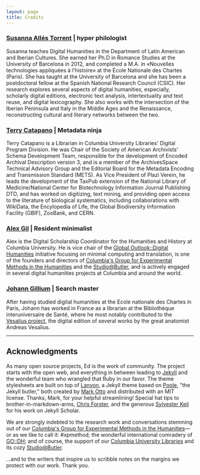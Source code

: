 ```yaml
---
layout: page
title: Credits
---
```


### [Susanna Allés Torrent](http://susannalles.github.io/) | hyper philologist

Susanna teaches Digital Humanities in the Department of Latin American and Iberian Cultures. She earned her Ph.D in Romance Studies at the University of Barcelona in 2012, and completed a M.A. in «Nouvelles technologies appliquées à l’histoire» at the École Nationale des Chartes (Paris). She has taught at the University of Barcelona and she has been a postdoctoral fellow at the Spanish National Research Council (CSIC). Her research explores several aspects of digital humanities, especially, scholarly digital editions, electronic text analysis, intertextuality and text reuse, and digital lexicography. She also works with the intersection of the Iberian Peninsula and Italy in the Middle Ages and the Renaissance, reconstructing cultural and literary networks between the two.


### [Terry Catapano](https://github.com/tcatapano) | Metadata ninja

Terry Catapano is a Librarian in Columbia University Libraries' Digital Program Division. He was Chair of the Society of American Archivists' Schema Development Team, responsible for the development of Encoded Archival Description version 3, and is a member of the ArchivesSpace Technical Advisory Group and the Editorial Board for the Metadata Encoding and Transmission Standard (METS). As Vice President of Plazi Verein, he leads the development of the TaxPub extension of the National Library of Medicine/National Center for Biotechnology Information Journal Publishing DTD, and has worked on digitizing, text mining, and providing open access to the literature of biological systematics, including collaborations with WikiData, the Encylopedia of Life, the Global Biodiversity Information Facility (GBIF), ZooBank, and CERN. 

### [Alex Gil](http://www.elotroalex.com/) | Resident minimalist
 
Alex is the Digital Scholarship Coordinator for the Humanities and History at Columbia University. He is vice chair of the [Global Outlook::Digital Humanities](http://www.globaloutlookdh.org/) initiative focusing on minimal computing and translation, is one of the founders and directors of [Columbia's Group for Experimental Methods in the Humanities](http://xpmethod.plaintext.in/) and the [Studio@Butler](https://studio.cul.columbia.edu/), and is actively engaged in several digital humanities projects at Columbia and around the world.

### [Johann Gillium](https://github.com/JohannGillium) | Search master

After having studied digital humanities at the Ecole nationale des Chartes in Paris, Johann has worked in France as a librarian at the Bibliothèque interuniversaire de Santé, where he most notably contributed to the [Vesalius project](http://www3.biusante.parisdescartes.fr/vesale/debut.htm), the digital edition of several works by the great anatomist Andreas Vesalius.


---

## Acknowledgments

As many open source projects, Ed is the work of community. The project starts with the open web, and everything in between leading to [Jekyll](https://jekyllrb.com/) and the wonderful team who wrangled that Ruby in our favor. The theme stylesheets are built on top of [Lanyon](https://github.com/poole/lanyon), a Jekyll theme based on [Poole](http://getpoole.com), "the Jekyll butler," both created by [Mark Otto](https://github.com/mdo) and distributed with an MIT license. Thanks, Mark, for your helpful streamlining! Special hat tips to brother-in-markdown-arms, [Chris Forster](https://github.com/c-forster), and the generous [Sylvester Keil](https://github.com/inukshuk/) for his work on Jekyll Scholar.


We are strongly indebted to the research work and conversations stemming out of our [Columbia's Group for Experimental Methods in the Humanities](http://xpmethod.plaintext.in/)—or as we like to call it: #xpmethod; the wonderful international comradery of [GO::DH](http://www.globaloutlookdh.org/); and of course, the support of our [Columbia University Libraries](http://library.columbia.edu/) and its cozy [Studio@Butler](https://studio.cul.columbia.edu/).

...and to the writers that inspire us to scribble notes on the margins we protect with our work. Thank you.







